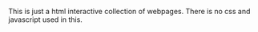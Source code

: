 This is just a html interactive collection of webpages.
There is no css and javascript used in this.
